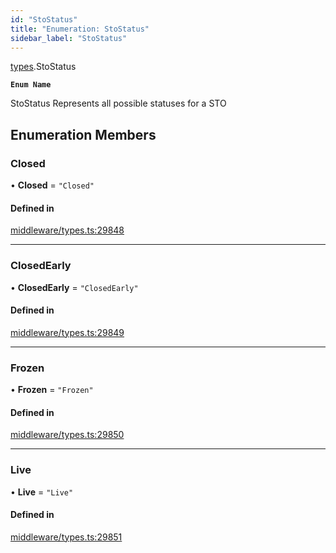 ```yaml
---
id: "StoStatus"
title: "Enumeration: StoStatus"
sidebar_label: "StoStatus"
---
```


[types](../../../modules/Types/Types.md).StoStatus

**`Enum Name`**

StoStatus
 Represents all possible statuses for a STO

## Enumeration Members

### Closed

• **Closed** = ``"Closed"``

#### Defined in

[middleware/types.ts:29848](https://github.com/PolymeshAssociation/polymesh-sdk/blob/2d3ac2aea/src/middleware/types.ts#L29848)

___

### ClosedEarly

• **ClosedEarly** = ``"ClosedEarly"``

#### Defined in

[middleware/types.ts:29849](https://github.com/PolymeshAssociation/polymesh-sdk/blob/2d3ac2aea/src/middleware/types.ts#L29849)

___

### Frozen

• **Frozen** = ``"Frozen"``

#### Defined in

[middleware/types.ts:29850](https://github.com/PolymeshAssociation/polymesh-sdk/blob/2d3ac2aea/src/middleware/types.ts#L29850)

___

### Live

• **Live** = ``"Live"``

#### Defined in

[middleware/types.ts:29851](https://github.com/PolymeshAssociation/polymesh-sdk/blob/2d3ac2aea/src/middleware/types.ts#L29851)
